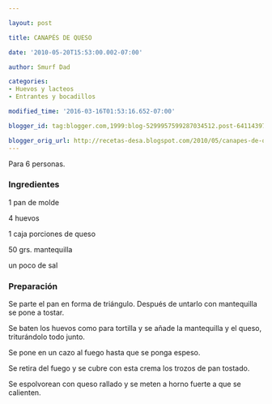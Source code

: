 ```yaml
---

layout: post

title: CANAPÉS DE QUESO

date: '2010-05-20T15:53:00.002-07:00'

author: Smurf Dad

categories:
- Huevos y lacteos
- Entrantes y bocadillos

modified_time: '2016-03-16T01:53:16.652-07:00'

blogger_id: tag:blogger.com,1999:blog-5299957599287034512.post-641143974189718716

blogger_orig_url: http://recetas-desa.blogspot.com/2010/05/canapes-de-queso.html
---
```


Para 6 personas.

<h3>Ingredientes</h3>

1 pan de molde

4 huevos

1 caja porciones de queso

50 grs. mantequilla

un poco de sal

<h3>Preparación</h3>

Se parte el pan en forma de triángulo. Después de untarlo con mantequilla se pone a tostar.

Se baten los huevos como para tortilla y se añade la mantequilla y el queso, triturándolo todo junto.

Se pone en un cazo al fuego hasta que se ponga espeso.

Se retira del fuego y se cubre con esta crema los trozos de pan tostado.

Se espolvorean con queso rallado y se meten a horno fuerte a que se calienten.

